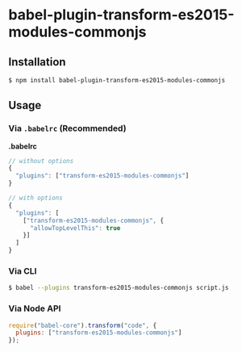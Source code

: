 # babel-plugin-transform-es2015-modules-commonjs

## Installation

```sh
$ npm install babel-plugin-transform-es2015-modules-commonjs
```

## Usage

### Via `.babelrc` (Recommended)

**.babelrc**

```js
// without options
{
  "plugins": ["transform-es2015-modules-commonjs"]
}

// with options
{
  "plugins": [
    ["transform-es2015-modules-commonjs", {
      "allowTopLevelThis": true
    }]
  ]
}
```

### Via CLI

```sh
$ babel --plugins transform-es2015-modules-commonjs script.js
```

### Via Node API

```javascript
require("babel-core").transform("code", {
  plugins: ["transform-es2015-modules-commonjs"]
});
```
